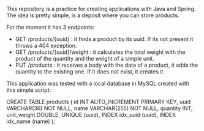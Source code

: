 This repository is a practice for creating applications with Java and Spring. The idea is pretty simple, is a deposit where you can store products.

For the moment it has 3 endpoints:
- GET /products/{uuid} : it finds a product by its uuid. If its not present it throws a 404 exception.
- GET /products/{uuid}/weight : it calculates the total weight with the product of the quantity and the weight of a simple unit.
- PUT /products : it receives a body with the data of a product, it adds the quantity to the existing one. If it does not exist, it creates it.

This application was tested with a local database in MySQL created with this simple script:

CREATE TABLE products (
    id INT AUTO_INCREMENT PRIMARY KEY,
    uuid VARCHAR(36) NOT NULL,
    name VARCHAR(255) NOT NULL,
    quantity INT,
    unit_weight DOUBLE,
    UNIQUE (uuid),
    INDEX idx_uuid (uuid),
    INDEX idx_name (name)
);
